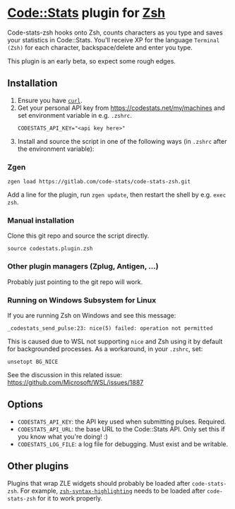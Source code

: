 # [Code::Stats](https://codestats.net/) plugin for [Zsh](http://www.zsh.org/)

Code-stats-zsh hooks onto Zsh, counts characters as you type and saves your statistics in Code::Stats. You'll receive XP for the language `Terminal (Zsh)` for each character, backspace/delete and enter you type.

This plugin is an early beta, so expect some rough edges.

## Installation

1. Ensure you have [`curl`](https://curl.haxx.se/).
1. Get your personal API key from https://codestats.net/my/machines and set environment variable in e.g. `.zshrc`.
    ```
    CODESTATS_API_KEY="<api key here>"
    ```
1. Install and source the script in one of the following ways (in `.zshrc` after the environment variable):

### Zgen

```
zgen load https://gitlab.com/code-stats/code-stats-zsh.git
```

Add a line for the plugin, run `zgen update`, then restart the shell by e.g. `exec zsh`.

### Manual installation

Clone this git repo and source the script directly.

```
source codestats.plugin.zsh
```

### Other plugin managers (Zplug, Antigen, ...)

Probably just pointing to the git repo will work.

### Running on Windows Subsystem for Linux

If you are running Zsh on Windows and see this message:

```
_codestats_send_pulse:23: nice(5) failed: operation not permitted
```

This is caused due to WSL not supporting `nice` and Zsh using it by default for
backgrounded processes. As a workaround, in your `.zshrc`, set:

```
unsetopt BG_NICE
```

See the discussion in this related issue: https://github.com/Microsoft/WSL/issues/1887

## Options

- `CODESTATS_API_KEY`: the API key used when submitting pulses. Required.
- `CODESTATS_API_URL`: the base URL to the Code::Stats API. Only set this if you know what you're doing! :)
- `CODESTATS_LOG_FILE`: a log file for debugging. Must exist and be writable.

## Other plugins

Plugins that wrap ZLE widgets should probably be loaded after `code-stats-zsh`. For example, [`zsh-syntax-highlighting`](https://github.com/zsh-users/zsh-syntax-highlighting) needs to be loaded after `code-stats-zsh` for it to work properly.

